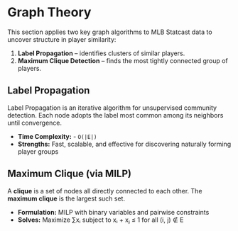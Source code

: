 # Graph Theory

This section applies two key graph algorithms to MLB Statcast data to uncover structure in player similarity:

1. **Label Propagation** – identifies clusters of similar players.
2. **Maximum Clique Detection** – finds the most tightly connected group of players.


## Label Propagation

Label Propagation is an iterative algorithm for unsupervised community detection. Each node adopts the label most common among its neighbors until convergence.

- **Time Complexity:** - `O(|E|)`
- **Strengths:** Fast, scalable, and effective for discovering naturally forming player groups


## Maximum Clique (via MILP)

A **clique** is a set of nodes all directly connected to each other. The **maximum clique** is the largest such set.

- **Formulation:** MILP with binary variables and pairwise constraints
- **Solves:** Maximize ∑xᵢ subject to xᵢ + xⱼ ≤ 1 for all (i, j) ∉ E
